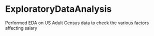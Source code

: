 # ExploratoryDataAnalysis
Performed EDA on US Adult Census data to check the various factors affecting salary
